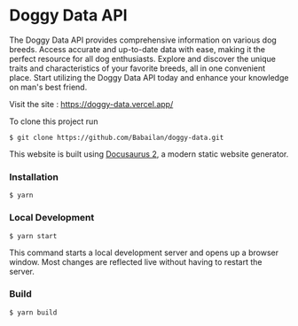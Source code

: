 # Doggy Data API

The Doggy Data API provides comprehensive information on various dog breeds. Access accurate and up-to-date data with ease, making it the perfect resource for all dog enthusiasts. Explore and discover the unique traits and characteristics of your favorite breeds, all in one convenient place. Start utilizing the Doggy Data API today and enhance your knowledge on man's best friend.


Visit the site : https://doggy-data.vercel.app/


To clone this project run 

```
$ git clone https://github.com/Babailan/doggy-data.git
```



This website is built using [Docusaurus 2](https://docusaurus.io/), a modern static website generator.

### Installation

```
$ yarn
```

### Local Development

```
$ yarn start
```

This command starts a local development server and opens up a browser window. Most changes are reflected live without having to restart the server.

### Build

```
$ yarn build
```
